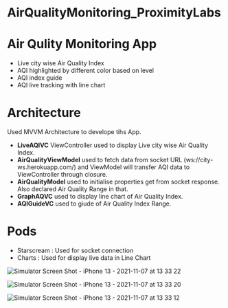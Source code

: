 # AirQualityMonitoring_ProximityLabs
# Air Qulity Monitoring App

- Live city wise Air Quality Index
- AQI highlighted by different color based on level 
- AQI index guide
- AQI live tracking with line chart 

# Architecture
Used MVVM Architecture to develope tihs App.

- **LiveAQIVC** ViewController used to display Live city wise Air Quality Index.
- **AirQualityViewModel** used to fetch data from socket URL (ws://city-ws.herokuapp.com/) and ViewModel will transfer AQI data to ViewController through closure.
- **AirQualityModel** used to initialise properties get from socket response. Also declared Air Quality Range in that.
- **GraphAQVC** used to display line chart of Air Quality Index.
- **AQIGuideVC** used to giude of Air Quality Index Range.

# Pods

- Starscream : Used for socket connection
- Charts : Used for display live data in Line Chart

![Simulator Screen Shot - iPhone 13 - 2021-11-07 at 13 33 22](https://user-images.githubusercontent.com/42895345/140639816-049a9369-30ab-4c3f-9e81-d5493f273ad9.png)

![Simulator Screen Shot - iPhone 13 - 2021-11-07 at 13 33 20](https://user-images.githubusercontent.com/42895345/140639817-dace4cf8-4703-48b4-96e7-03aa3f007128.png)

![Simulator Screen Shot - iPhone 13 - 2021-11-07 at 13 33 12](https://user-images.githubusercontent.com/42895345/140639820-7e2ee2e3-1064-4ff1-9577-283065f88935.png)
